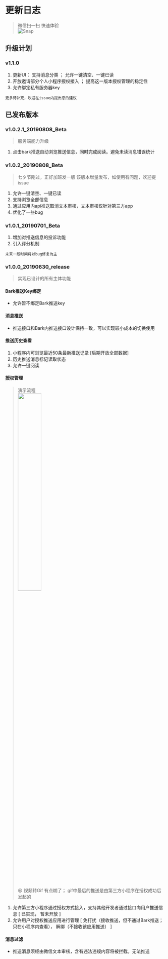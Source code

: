 # 更新日志

> 微信扫一扫 快速体验<br />
![Snap](https://github.com/wahao/Bark-MP-helper/blob/master/images/gh_38cb1ca0be75_344.jpg)<br>
## 升级计划
### v1.1.0
1. 更新UI： 支持消息分类 ； 允许一键清空、一键已读
2. 开放邀请部分个人小程序授权接入 ； 提高这一版本授权管理的稳定性
3. 允许绑定私有服务器key
```
更多待补充，欢迎在issue内提出您的建议
```
## 已发布版本
### v1.0.2.1_20190808_Beta
> 服务端能力升级
1. 点击bark推送自动浏览推送信息，同时完成阅读。避免未读消息错误统计
### v1.0.2_20190808_Beta
> 七夕节刚过，正好加班发一版
> 该版本增量发布，如使用有问题，欢迎提issue
1. 允许一键清空、一键已读
2. 支持浏览全部信息
3. 通过应用内api推送取消文本审核，文本审核仅针对第三方app
4. 优化了一些bug
### v1.0.1_20190701_Beta
1. 增加对推送信息的投诉功能
2. 引入评分机制
```
未来一段时间将以bug修复为主
```
### v1.0.0_20190630_release
> 实现已设计的所有主体功能
#### Bark推送Key绑定
- 允许暂不绑定Bark推送key
#### 消息推送
- 推送接口和Bark内推送接口设计保持一致，可以实现较小成本的切换使用
#### 推送历史查看
1. 小程序内可浏览最近50条最新推送记录 [后期开放全部数据] 
2. 历史推送消息标记读取状态
3. 允许一键阅读
#### 授权管理
> 演示流程<br />
<img src="https://github.com/wahao/Bark-MP-helper/blob/master/images/IMG_1669.GIF" width = "40%" /><br />
> 😆 视频转Gif  有点糊了；  gif中最后的推送是由第三方小程序在授权成功后发起的 <br />
1. 允许第三方小程序通过授权方式接入，支持其他开发者通过接口向用户推送信息 [ 已实现， 暂未开放 ] <br />
2. 允许用户对授权推送应用进行管理 [ 免打扰（接收推送，但不通过Bark推送； 只在小程序内查看）， 解绑（不接收该应用推送） ]
#### 消息过滤
- 推送消息须经由微信文本审核，含有违法违规内容将被拦截。无法推送

